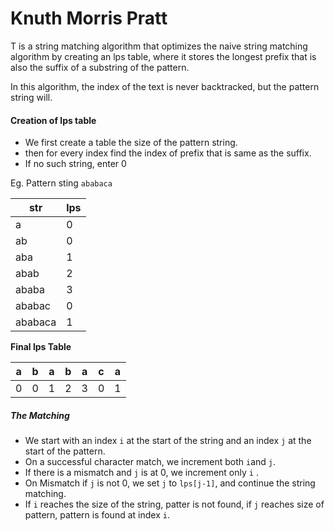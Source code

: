 # Knuth Morris Pratt
T is a string matching algorithm that optimizes the naive string matching algorithm by creating an lps table, where it stores the longest prefix that is also the suffix of a substring of the pattern. 

 In this algorithm, the index of the text is never backtracked, but the pattern string will.
#### Creation of lps table
- We first create a table the size of the pattern string.
- then for every index find the index of prefix that is same as the suffix.
- If no such string, enter 0


Eg. Pattern sting `ababaca`

| str      | lps |
| -------- | --- |
| a        | 0   |
| ab       | 0   |
| aba      | 1   |
| abab     | 2   |
| ababa   | 3   |
| ababac   | 0   |
| ababaca  | 1   |

**Final lps Table**

| a   | b   | a   | b   | a   | c   | a   |
| --- | --- | --- | --- | --- | --- | --- |
| 0   | 0   | 1   | 2   | 3   | 0   | 1   | 

##### The Matching

- We start with an index `i` at the start of the string and an index `j` at the start of the pattern.  
- On a successful character match, we increment both `i`and  `j`.
- If there is a mismatch and `j` is at 0, we increment only `i` . 
- On Mismatch if `j` is not 0, we set `j` to `lps[j-1]`, and continue the string matching. 
- If `i` reaches the size of the string, patter is not found, if `j` reaches size of pattern, pattern is found at index `i`.
